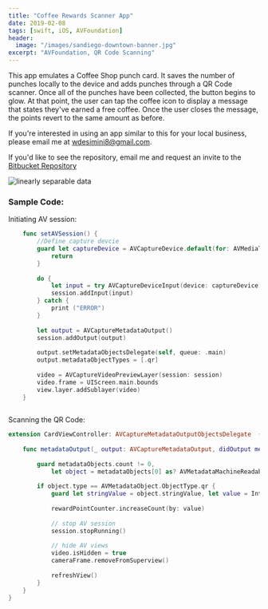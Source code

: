```yaml
---
title: "Coffee Rewards Scanner App"
date: 2019-02-08
tags: [swift, iOS, AVFoundation]
header:
  image: "/images/sandiego-downtown-banner.jpg"
excerpt: "AVFoundation, QR Code Scanning"
---
```


This app emulates a Coffee Shop punch card. It saves the number of punches locally to the device and adds punches through a QR Code scanner. Once all of the punches have been collected, the button begins to glow. At that point, the user can tap the coffee icon to display a message that states they've earned a free coffee. Once the user closes the message, the points revert to the same amount as before.

If you're interested in using an app similar to this for your local business, please email me at wdesimini8@gmail.com.

If you'd like to see the repository, email me and request an invite to the [Bitbucket Repository](https://bitbucket.org/wilsondesimini/coffeecardapp/src/master/)

<img src="{{ site.url }}{{ site.baseurl }}/images/coffeecard-screenshot.png" alt="linearly separable data">

### Sample Code:

Initiating AV session:

```swift
    func setAVSession() {
        //Define capture devcie
        guard let captureDevice = AVCaptureDevice.default(for: AVMediaType.video) else {
            return
        }
        
        do {
            let input = try AVCaptureDeviceInput(device: captureDevice)
            session.addInput(input)
        } catch {
            print ("ERROR")
        }
        
        let output = AVCaptureMetadataOutput()
        session.addOutput(output)
        
        output.setMetadataObjectsDelegate(self, queue: .main)
        output.metadataObjectTypes = [.qr]
        
        video = AVCaptureVideoPreviewLayer(session: session)
        video.frame = UIScreen.main.bounds
        view.layer.addSublayer(video)
    }
    
```

Scanning the QR Code:

```swift
extension CardViewController: AVCaptureMetadataOutputObjectsDelegate  {
    
    func metadataOutput(_ output: AVCaptureMetadataOutput, didOutput metadataObjects: [AVMetadataObject], from connection: AVCaptureConnection) {
        
        guard metadataObjects.count != 0,
            let object = metadataObjects[0] as? AVMetadataMachineReadableCodeObject else { return }
        
        if object.type == AVMetadataObject.ObjectType.qr {
            guard let stringValue = object.stringValue, let value = Int(stringValue) else { return }
            
            rewardPointCounter.increaseCount(by: value)
            
            // stop AV session
            session.stopRunning()
            
            // hide AV views
            video.isHidden = true
            cameraFrame.removeFromSuperview()
            
            refreshView()
        }
    }
}
```